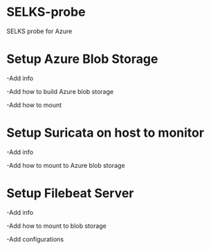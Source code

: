 # SELKS-probe
SELKS probe for Azure

# Setup Azure Blob Storage

-Add info

-Add how to build Azure blob storage

-Add how to mount

# Setup Suricata on host to monitor

-Add info

-Add how to mount to Azure blob storage



# Setup Filebeat Server

-Add info

-Add how to mount to blob storage

-Add configurations
